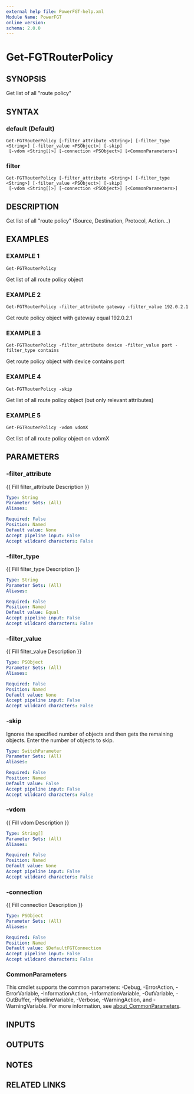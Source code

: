 ```yaml
---
external help file: PowerFGT-help.xml
Module Name: PowerFGT
online version:
schema: 2.0.0
---
```


# Get-FGTRouterPolicy

## SYNOPSIS
Get list of all "route policy"

## SYNTAX

### default (Default)
```
Get-FGTRouterPolicy [-filter_attribute <String>] [-filter_type <String>] [-filter_value <PSObject>] [-skip]
 [-vdom <String[]>] [-connection <PSObject>] [<CommonParameters>]
```

### filter
```
Get-FGTRouterPolicy [-filter_attribute <String>] [-filter_type <String>] [-filter_value <PSObject>] [-skip]
 [-vdom <String[]>] [-connection <PSObject>] [<CommonParameters>]
```

## DESCRIPTION
Get list of all "route policy" (Source, Destination, Protocol, Action...)

## EXAMPLES

### EXAMPLE 1
```
Get-FGTRouterPolicy
```

Get list of all route policy object

### EXAMPLE 2
```
Get-FGTRouterPolicy -filter_attribute gateway -filter_value 192.0.2.1
```

Get route policy object with gateway equal 192.0.2.1

### EXAMPLE 3
```
Get-FGTRouterPolicy -filter_attribute device -filter_value port -filter_type contains
```

Get route policy object with device contains port

### EXAMPLE 4
```
Get-FGTRouterPolicy -skip
```

Get list of all route policy object (but only relevant attributes)

### EXAMPLE 5
```
Get-FGTRouterPolicy -vdom vdomX
```

Get list of all route policy object on vdomX

## PARAMETERS

### -filter_attribute
{{ Fill filter_attribute Description }}

```yaml
Type: String
Parameter Sets: (All)
Aliases:

Required: False
Position: Named
Default value: None
Accept pipeline input: False
Accept wildcard characters: False
```

### -filter_type
{{ Fill filter_type Description }}

```yaml
Type: String
Parameter Sets: (All)
Aliases:

Required: False
Position: Named
Default value: Equal
Accept pipeline input: False
Accept wildcard characters: False
```

### -filter_value
{{ Fill filter_value Description }}

```yaml
Type: PSObject
Parameter Sets: (All)
Aliases:

Required: False
Position: Named
Default value: None
Accept pipeline input: False
Accept wildcard characters: False
```

### -skip
Ignores the specified number of objects and then gets the remaining objects.
Enter the number of objects to skip.

```yaml
Type: SwitchParameter
Parameter Sets: (All)
Aliases:

Required: False
Position: Named
Default value: False
Accept pipeline input: False
Accept wildcard characters: False
```

### -vdom
{{ Fill vdom Description }}

```yaml
Type: String[]
Parameter Sets: (All)
Aliases:

Required: False
Position: Named
Default value: None
Accept pipeline input: False
Accept wildcard characters: False
```

### -connection
{{ Fill connection Description }}

```yaml
Type: PSObject
Parameter Sets: (All)
Aliases:

Required: False
Position: Named
Default value: $DefaultFGTConnection
Accept pipeline input: False
Accept wildcard characters: False
```

### CommonParameters
This cmdlet supports the common parameters: -Debug, -ErrorAction, -ErrorVariable, -InformationAction, -InformationVariable, -OutVariable, -OutBuffer, -PipelineVariable, -Verbose, -WarningAction, and -WarningVariable. For more information, see [about_CommonParameters](http://go.microsoft.com/fwlink/?LinkID=113216).

## INPUTS

## OUTPUTS

## NOTES

## RELATED LINKS
